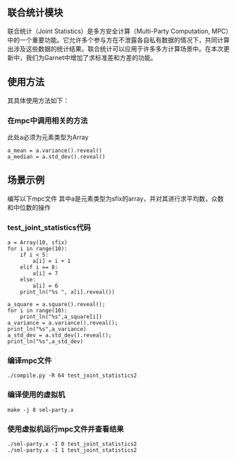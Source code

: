 ## 联合统计模块

联合统计（Joint Statistics）是多方安全计算（Multi-Party Computation, MPC）中的一个重要功能。它允许多个参与方在不泄露各自私有数据的情况下，共同计算出涉及这些数据的统计结果。联合统计可以应用于许多多方计算场景中。在本次更新中，我们为Garnet中增加了求标准差和方差的功能。

## 使用方法

其具体使用方法如下：


### 在mpc中调用相关的方法

此处a必须为元素类型为Array
```
a_mean = a.variance().reveal()
a_median = a.std_dev().reveal()
```

## 场景示例
    
编写以下mpc文件 其中a是元素类型为sfix的array，并对其进行求平均数，众数和中位数的操作

### test_joint_statistics代码
```
a = Array(10, sfix)
for i in range(10):
    if i < 5:
        a[i] = i + 1
    elif i == 8:
        a[i] = 7
    else:
        a[i] = 6
    print_ln("%s ", a[i].reveal())

a_square = a.square().reveal();
for i in range(10):
    print_ln("%s",a_square[i])
a_variance = a.variance().reveal();
print_ln("%s",a_variance)
a_std_dev = a.std_dev().reveal();
print_ln("%s",a_std_dev)
```

### 编译mpc文件
```
./compile.py -R 64 test_joint_statistics2
```


### 编译使用的虚拟机

```
make -j 8 sml-party.x
```
### 使用虚拟机运行mpc文件并查看结果
```
./sml-party.x -I 0 test_joint_statistics2
./sml-party.x -I 1 test_joint_statistics2
```
